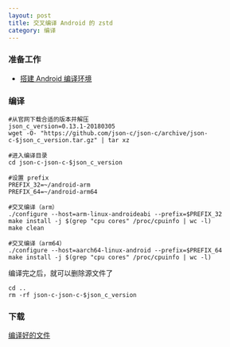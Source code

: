 ```yaml
---
layout: post
title: 交叉编译 Android 的 zstd
category: 编译
---
```


### 准备工作
- [搭建 Android 编译环境](/编译/2019/11/22/android-environment.html)

### 编译
```shell
#从官网下载合适的版本并解压
json_c_version=0.13.1-20180305
wget -O- "https://github.com/json-c/json-c/archive/json-c-$json_c_version.tar.gz" | tar xz

#进入编译目录
cd json-c-json-c-$json_c_version

#设置 prefix
PREFIX_32=~/android-arm
PREFIX_64=~/android-arm64

#交叉编译（arm）
./configure --host=arm-linux-androideabi --prefix=$PREFIX_32
make install -j $(grep "cpu cores" /proc/cpuinfo | wc -l)
make clean

#交叉编译（arm64）
./configure --host=aarch64-linux-android --prefix=$PREFIX_64
make install -j $(grep "cpu cores" /proc/cpuinfo | wc -l)
```

编译完之后，就可以删除源文件了
```shell
cd ..
rm -rf json-c-json-c-$json_c_version
```

### 下载
[编译好的文件](/assets/android-json-c.tar.gz)
